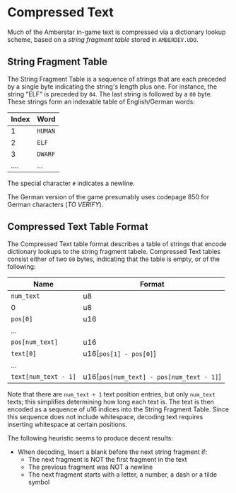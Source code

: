 # Compressed Text

Much of the Amberstar in-game text is compressed via a dictionary lookup scheme, based on a *string fragment table* stored in `AMBERDEV.UDO`.

## String Fragment Table

The String Fragment Table is a sequence of strings that are each preceded by a single byte indicating the string's length plus one. For instance, the string "ELF" is preceded by `04`. The last string is followed by a `00` byte. These strings form an indexable table of English/German words:

| Index | Word    |
|-------|---------|
| 1     | `HUMAN` |
| 2     | `ELF`   |
| 3     | `DWARF` |
| ....  | ...     |

The special character `#` indicates a newline.

The German version of the game presumably uses codepage 850 for German characters (*TO VERIFY*).

## Compressed Text Table Format

The Compressed Text table format describes a table of strings that encode dictionary lookups to the string fragment tabele.
Compressed Text tables consist either of two `00` bytes, indicating that the table is empty, or of the following:

| Name                 | Format                                   |
|----------------------|------------------------------------------|
| `num_text`           | u8                                       |
| 0                    | u8                                       |
| `pos[0]`             | u16                                      |
| ...                  |                                          |
| `pos[num_text]`      | u16                                      |
| `text[0]`            | u16[`pos[1] - pos[0]`]                   |
| ...                  |                                          |
| `text[num_text - 1]` | u16[`pos[num_text] - pos[num_text - 1]`] |

Note that there are `num_text + 1` text position entries, but only `num_text` texts; this simplifies determining how long each text is.
The text is then encoded as a sequence of u16 indices into the String Fragment Table. Since this sequence does not include whitespace, decoding text requires inserting whitespace at certain positions.

The following heuristic seems to produce decent results:

- When decoding, Insert a blank before the next string fragment if:
    - The next fragment is NOT the first fragment in the text
    - The previous fragment was NOT a newline
    - The next fragment starts with a letter, a number, a dash or a tilde symbol
